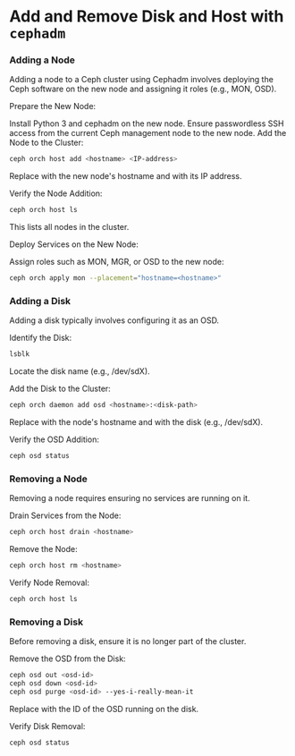# Add and Remove Disk and Host with `cephadm`

### Adding a Node
Adding a node to a Ceph cluster using Cephadm involves deploying the Ceph software on the new node and assigning it roles (e.g., MON, OSD).

Prepare the New Node:

Install Python 3 and cephadm on the new node.
Ensure passwordless SSH access from the current Ceph management node to the new node.
Add the Node to the Cluster:
```bash
ceph orch host add <hostname> <IP-address>
```
Replace <hostname> with the new node's hostname and <IP-address> with its IP address.

Verify the Node Addition:
```bash
ceph orch host ls
```
This lists all nodes in the cluster.

Deploy Services on the New Node:

Assign roles such as MON, MGR, or OSD to the new node:
```bash
ceph orch apply mon --placement="hostname=<hostname>"
```

### Adding a Disk
Adding a disk typically involves configuring it as an OSD.

Identify the Disk:
```bash
lsblk
```
Locate the disk name (e.g., /dev/sdX).

Add the Disk to the Cluster:
```bash
ceph orch daemon add osd <hostname>:<disk-path>
```
Replace <hostname> with the node's hostname and <disk-path> with the disk (e.g., /dev/sdX).

Verify the OSD Addition:
```bash
ceph osd status
```

### Removing a Node
Removing a node requires ensuring no services are running on it.

Drain Services from the Node:
```bash
ceph orch host drain <hostname>
```
Remove the Node:
```bash
ceph orch host rm <hostname>
```

Verify Node Removal:
```bash
ceph orch host ls
```

### Removing a Disk
Before removing a disk, ensure it is no longer part of the cluster.

Remove the OSD from the Disk:

```bash
ceph osd out <osd-id>
ceph osd down <osd-id>
ceph osd purge <osd-id> --yes-i-really-mean-it
```
Replace <osd-id> with the ID of the OSD running on the disk.

Verify Disk Removal:
```bash
ceph osd status
```